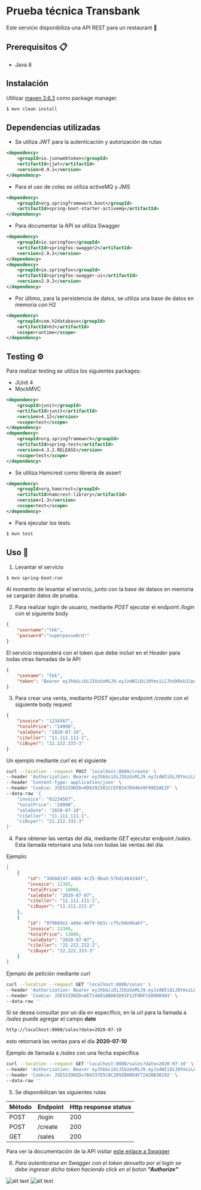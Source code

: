 # Prueba técnica Transbank

Este servicio disponibiliza una API REST para un restaurant 🍕

## Prerequisitos 📋

* Java 8

## Instalación

Utilizar [maven 3.6.3](https://maven.apache.org) como package manager.

```bash
$ mvn clean install
```

## Dependencias utilizadas
* Se utiliza JWT para la autenticación y autorización de rutas

```xml
<dependency>
    <groupId>io.jsonwebtoken</groupId>
    <artifactId>jjwt</artifactId>
    <version>0.9.1</version>
</dependency>
```

* Para el uso de colas se utiliza activeMQ y JMS
```xml
<dependency>
    <groupId>org.springframework.boot</groupId>
    <artifactId>spring-boot-starter-activemq</artifactId>
</dependency>
```

* Para documentar la API se utiliza Swagger
```xml
<dependency>
    <groupId>io.springfox</groupId>
    <artifactId>springfox-swagger2</artifactId>
    <version>2.9.2</version>
</dependency>
<dependency>
    <groupId>io.springfox</groupId>
    <artifactId>springfox-swagger-ui</artifactId>
    <version>2.9.2</version>
</dependency>
```

* Por último, para la persistencia de datos, se utiliza una base de datos en memoria con H2
```xml
<dependency>
    <groupId>com.h2database</groupId>
    <artifactId>h2</artifactId>
    <scope>runtime</scope>
</dependency>
```

## Testing ⚙
Para realizar testing se utiliza los siguientes packages:

* JUnit 4
* MockMVC

```xml
<dependency>
    <groupId>junit</groupId>
    <artifactId>junit</artifactId>
    <version>4.12</version>
    <scope>test</scope>
</dependency>
<dependency>
    <groupId>org.springframework</groupId>
    <artifactId>spring-test</artifactId>
    <version>4.3.2.RELEASE</version>
    <scope>test</scope>
</dependency>
```

* Se utiliza Hamcrest como librería de assert

```xml
<dependency>
    <groupId>org.hamcrest</groupId>
    <artifactId>hamcrest-library</artifactId>
    <version>1.3</version>
    <scope>test</scope>
</dependency>
```

* Para ejecutar los tests

```bash
$ mvn test
```
## Uso 🚀

1. Levantar el servicio

```bash
$ mvn spring-boot:run
```

Al momento de levantar el servicio, junto con la base de dataos en memoria se cargarán datos de prueba.

2. Para realizar login de usuario, mediante *POST* ejecutar el endpoint */login* con el siguiente body

```json
{
    "username":"tbk",
    "password":"superpassw0rd!"
}
```
El servicio responderá con el token que debe incluir en el *Header* para todas otras llamadas de la API

```json
{
    "usename": "tbk",
    "token": "Bearer eyJhbGciOiJIUzUxMiJ9.eyJzdWIiOiJ0YmsiLCJhdXRob3JpdGllcyI6WyJST0xFX1VTRVIiXSwiaWF0IjoxNTk0MTM2OTQwLCJleHAiOjE1OTQxMzc1NDB9.11GLtmf2GYfaMupC2mHXVRDw-xvM-Mi3pPPmTrlGjTfWaiQqG3A5JUFwU7hQf1-baksWawC5ecUtQUCGzaYxeA"
}
```

3. Para crear una venta, mediante *POST* ejecutar endpoint */create* con el siguiente body request

```json
{
    "invoice": "1234567",
    "totalPrice": "24990",
    "saleDate": "2020-07-10",
    "ciSeller": "11.111.111-1",
    "ciBuyer": "22.222.333-3"
}
```

Un ejemplo mediante *curl* es el siguiente

```bash
curl --location --request POST 'localhost:8080/create' \
--header 'Authorization: Bearer eyJhbGciOiJIUzUxMiJ9.eyJzdWIiOiJ0YmsiLCJhdXRob3JpdGllcyI6WyJST0xFX1VTRVIiXSwiaWF0IjoxNTk0MTM2OTQwLCJleHAiOjE1OTQxMzc1NDB9.11GLtmf2GYfaMupC2mHXVRDw-xvM-Mi3pPPmTrlGjTfWaiQqG3A5JUFwU7hQf1-baksWawC5ecUtQUCGzaYxeA' \
--header 'Content-Type: application/json' \
--header 'Cookie: JSESSIONID=0D6392381CCEFB347D94649F99E5AE2F' \
--data-raw '{
    "invoice": "01234567",
    "totalPrice": "24990",
    "saleDate": "2020-07-10",
    "ciSeller": "11.111.111-1",
    "ciBuyer": "22.222.333-3"
}'
```

4. Para obtener las ventas del día, mediante *GET* ejecutar endpoint */sales*.
Esta llamada retornará una lista con todas las ventas del día.

Ejemplo:

```json
[
    {
        "id": "3dbb0147-4dbb-4c25-9bad-57bd146424df",
        "invoice": 12345,
        "totalPrice": 10000,
        "saleDate": "2020-07-07",
        "ciSeller": "11.111.111-1",
        "ciBuyer": "11.111.222-2"
    },
    {
        "id": "97960de1-a88e-48f9-b81c-cf5c0de9babf",
        "invoice": 12346,
        "totalPrice": 13000,
        "saleDate": "2020-07-07",
        "ciSeller": "22.222.222-2",
        "ciBuyer": "22.222.333-3"
    }
]
```

Ejemplo de petición mediante *curl*

```bash
curl --location --request GET 'localhost:8080/sales' \
--header 'Authorization: Bearer eyJhbGciOiJIUzUxMiJ9.eyJzdWIiOiJ0YmsiLCJhdXRob3JpdGllcyI6WyJST0xFX1VTRVIiXSwiaWF0IjoxNTk0MTM3NDkxLCJleHAiOjE1OTQxMzgwOTF9.9T6eD7pF6qgqmxaLRWaeFtwjWcNJIpD39KOUC3DiV8Vdpvxft3v3wUVwh7A_KnTDJJ263vXNH2F37Smoh9wX1w' \
--header 'Cookie: JSESSIONID=6E714A01ABD65D91F12F8DFCE09D0903' \
--data-raw ''
```

Si se desea consultar por un día en específico, en la url para la llamada a */sales* puede agregar el campo <b>date</b>

```html
http://localhost:8080/sales?date=2020-07-10
```

esto retornará las ventas para el día <b>2020-07-10</b>

Ejemplo de llamada a */sales* con una fecha específica

```bash
curl --location --request GET 'localhost:8080/sales?date=2020-07-10' \
--header 'Authorization: Bearer eyJhbGciOiJIUzUxMiJ9.eyJzdWIiOiJ0YmsiLCJhdXRob3JpdGllcyI6WyJST0xFX1VTRVIiXSwiaWF0IjoxNTk0MTQzMjMzLCJleHAiOjE1OTQxNDM4MzN9.-XdSDuv179_4ARFZhqpd50v8joReAF2_-mIDNxygzUXGVVfww2frGtVh6UiA_yiHigzxRZ2lMwdXSOJtE9ruMw' \
--header 'Cookie: JSESSIONID=7B4337E5C0C2B5EB00D4F72420B38292' \
--data-raw ''
```

5. Se disponibilizan las siguientes rutas

|Método| Endpoint        | Http response status |
|------|-----------------|----------------------|
|POST   | /login         |200                   |
|POST  |  /create        |200                   |
|GET   |  /sales         |200                   |

Para ver la documentación de la API visitar [este enlace a Swagger](http://localhost:8080/swagger-ui.html) 

6. *Para autenticarse en Swagger con el token devuelto por el login se debe ingresar dicho token haciendo click en el boton <b>"Authorize"</b>*

![alt text](https://i.imgur.com/zrEQHfH.png)
![alt text](https://i.imgur.com/PIYUd1F.png)